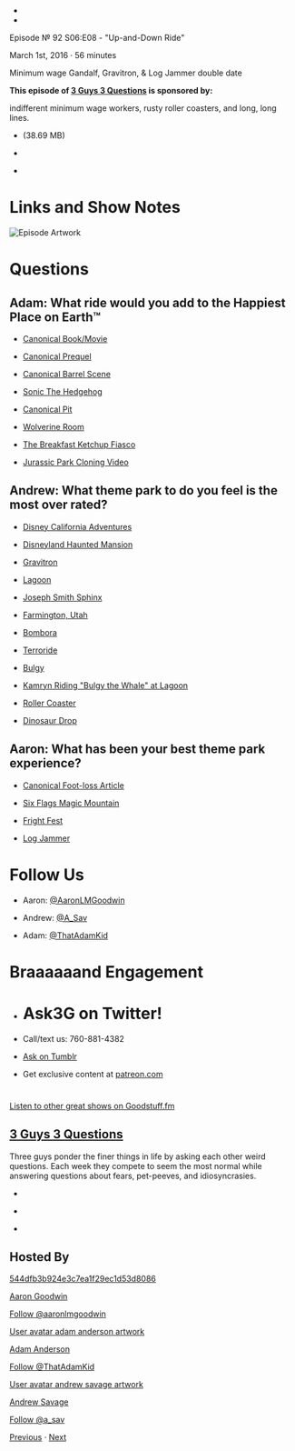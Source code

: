 -

-

Episode № 92 S06:E08 - "Up-and-Down Ride"

March 1st, 2016 · 56 minutes

Minimum wage Gandalf, Gravitron, & Log Jammer double date

**This episode of [3 Guys 3 Questions](/3g3q) is sponsored by:**

indifferent minimum wage workers, rusty roller coasters, and long, long lines.

- [](http://podcasts-1.feedpress.co/13789/3G3Q%20-%20S06E08.mp3)(38.69 MB)

- [](http://twitter.com/intent/tweet?text=3%20Guys%203%20Questions%20%E2%84%96%2092%20on%20@goodstuff_fm%20-%20http://goodstuff.fm/3g3q/92)

- [](http://www.facebook.com/sharer/sharer.php?u=http://goodstuff.fm/3g3q/92)

# Links and Show Notes

![Episode Artwork](http://l.gdwn.co/14SJR.jpg)

# Questions

## Adam: What ride would you add to the Happiest Place on Earth™

- [Canonical Book/Movie](http://www.lordoftherings.net/)

- [Canonical Prequel](http://bit.ly/1piN4X9)

- [Canonical Barrel Scene](https://www.youtube.com/watch?v=nM7byUTrSZA)

- [Sonic The Hedgehog](http://www.sonicthehedgehog.com/)

- [Canonical Pit](http://starwars.wikia.com/wiki/Sarlacc)

- [Wolverine Room](http://goodstuff.fm/3g3q/35#t=49:18)

- [The Breakfast Ketchup Fiasco](https://storify.com/ryamidon/breakfastketchup)

- [Jurassic Park Cloning Video](https://youtu.be/iMsJe3TymqY)

## Andrew: What theme park to do you feel is the most over rated?

- [Disney California Adventures](https://disneyland.disney.go.com/destinations/)

- [Disneyland Haunted Mansion](https://en.wikipedia.org/wiki/Haunted_Mansion)

- [Gravitron](https://en.wikipedia.org/wiki/Gravitron)

- [Lagoon](http://www.lagoonpark.com/)

- [Joseph Smith Sphinx](http://www.saltproject.co/sites/default/files/styles/original_aspect_custom_user_desktop_1x/public/images/GILGALPARK/IMG_0340.JPG?itok=m82O7dM0)

- [Farmington, Utah](http://www.farmington.utah.gov/)

- [Bombora](http://www.lagoonpark.com/ride/bombora/)

- [Terroride](http://www.lagoonpark.com/ride/terroride/)

- [Bulgy](http://www.lagoonpark.com/ride/bulgy/)

- [Kamryn Riding "Bulgy the Whale" at Lagoon](https://youtu.be/-j3MM3KufQQ)

- [Roller Coaster](http://www.lagoonpark.com/ride/roller-coaster/)

- [Dinosaur Drop](http://www.lagoonpark.com/ride/dinosaur-drop/)

## Aaron: What has been your best theme park experience?

- [Canonical Foot-loss Article](http://www.wdrb.com/story/8404305/final-report-details-cause-of-accident-at-six-flags-kentucky-kingdom)

- [Six Flags Magic Mountain](https://www.sixflags.com/magicmountain)

- [Fright Fest](https://www.sixflags.com/magicmountain/special-events/festival/fright-fest-presented-by-snickers)

- [Log Jammer](http://bit.ly/1WSNuxS)

# Follow Us

- Aaron: [@AaronLMGoodwin](http://twitter.com/aaronlmgoodwin)

- Andrew: [@A_Sav](http://twitter.com/a_sav)

- Adam: [@ThatAdamKid](http://twitter.com/thatadamkid)

# Braaaaaand Engagement

- # Ask3G on Twitter!

- Call/text us: 760-881-4382

- [Ask on Tumblr](http://3g3q.co/ask)

- Get exclusive content at [patreon.com](http://www.patreon.com/3g3q)

#

[Listen to other great shows on Goodstuff.fm](http://www.goodstuff.fm)

## [3 Guys 3 Questions](/3g3q)

Three guys ponder the finer things in life by asking each other weird questions. Each week they compete to seem the most normal while answering questions about fears, pet-peeves, and idiosyncrasies.

- [](https://itunes.apple.com/us/podcast/3-guys-3-questions/id914129482)

- [](http://feed.3g3q.co/)

- [](mailto:3guys3questions@gmail.com?cc=sponsorship%40goodstuff.fm&subject=%5BGoodStuff%20FM%5D%20Sponsorship%20Inquiry%20for%203%20Guys%203%20Questions)

## Hosted By

[544dfb3b924e3c7ea1f29ec1d53d8086](/people/aaron-goodwin)[](http://gravatar.com/avatar/544dfb3b924e3c7ea1f29ec1d53d8086.png?s=300&r=pg)

[Aaron Goodwin](/people/aaron-goodwin)

[Follow @aaronlmgoodwin](https://twitter.com/aaronlmgoodwin)

[User avatar adam anderson artwork](/people/adam-anderson)[](https://goodstuffs3.s3.amazonaws.com/uploads/user/avatar/89/user_avatar_adam-anderson_artwork.png)

[Adam Anderson](/people/adam-anderson)

[Follow @ThatAdamKid](https://twitter.com/ThatAdamKid)

[User avatar andrew savage artwork](/people/andrew-savage)[](https://goodstuffs3.s3.amazonaws.com/uploads/user/avatar/95/user_avatar_andrew-savage_artwork.png)

[Andrew Savage](/people/andrew-savage)

[Follow @a_sav](https://twitter.com/a_sav)

[Previous](/3g3q/91) · [Next](/3g3q/93)
